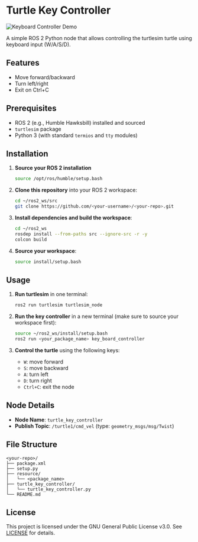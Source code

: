 # Turtle Key Controller

<!-- Add a screenshot or GIF of the node in action -->
![Keyboard Controller Demo](https://github.com/skuuub/ros2-KeyBoard-Gesture-Controller/blob/e8ba4ed3451921a11683675686c52c1bbd89e7c7/Screenshot%202025-06-06%20at%2018.35.05.png)



A simple ROS 2 Python node that allows controlling the turtlesim turtle using keyboard input (W/A/S/D).

## Features

- Move forward/backward
- Turn left/right
- Exit on Ctrl+C

## Prerequisites

- ROS 2 (e.g., Humble Hawksbill) installed and sourced
- `turtlesim` package
- Python 3 (with standard `termios` and `tty` modules)

## Installation

1. **Source your ROS 2 installation**
   ```bash
   source /opt/ros/humble/setup.bash
   ```

2. **Clone this repository** into your ROS 2 workspace:
   ```bash
   cd ~/ros2_ws/src
   git clone https://github.com/<your-username>/<your-repo>.git
   ```

3. **Install dependencies and build the workspace**:
   ```bash
   cd ~/ros2_ws
   rosdep install --from-paths src --ignore-src -r -y
   colcon build
   ```

4. **Source your workspace**:
   ```bash
   source install/setup.bash
   ```

## Usage

1. **Run turtlesim** in one terminal:
   ```bash
   ros2 run turtlesim turtlesim_node
   ```

2. **Run the key controller** in a new terminal (make sure to source your workspace first):
   ```bash
   source ~/ros2_ws/install/setup.bash
   ros2 run <your_package_name> key_board_controller
   ```

3. **Control the turtle** using the following keys:
   - `W`: move forward
   - `S`: move backward
   - `A`: turn left
   - `D`: turn right
   - `Ctrl+C`: exit the node

## Node Details

- **Node Name**: `turtle_key_controller`
- **Publish Topic**: `/turtle1/cmd_vel` (type: `geometry_msgs/msg/Twist`)

## File Structure

```
<your-repo>/
├── package.xml
├── setup.py
├── resource/
│   └── <package_name>
├── turtle_key_controller/
│   └── turtle_key_controller.py
└── README.md
```

## License

This project is licensed under the GNU General Public License v3.0. See [LICENSE](LICENSE) for details.

